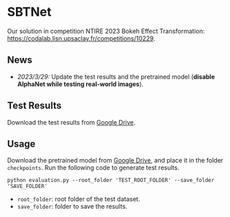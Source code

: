 # SBTNet
Our solution in competition NTIRE 2023 Bokeh Effect Transformation: https://codalab.lisn.upsaclay.fr/competitions/10229.

## News
- *2023/3/29:* Update the test results and the pretrained model (**disable AlphaNet while testing real-world images**).

## Test Results
Download the test results from [Google Drive](https://drive.google.com/drive/folders/1_WZjCtJXxySboWzFcAOhilARLJpMHzGC?usp=share_link).

## Usage
Download the pretrained model from [Google Drive](https://drive.google.com/drive/folders/1_WZjCtJXxySboWzFcAOhilARLJpMHzGC?usp=share_link), and place it in the folder `checkpoints`. 
Run the following code to generate test results.
```
python evaluation.py --root_folder 'TEST_ROOT_FOLDER' --save_folder 'SAVE_FOLDER'
```
- `root_folder`:  root folder of the test dataset.
- `save_folder`: folder to save the results.
